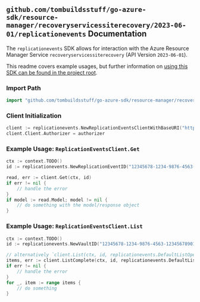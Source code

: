 
## `github.com/tombuildsstuff/go-azure-sdk/resource-manager/recoveryservicessiterecovery/2023-06-01/replicationevents` Documentation

The `replicationevents` SDK allows for interaction with the Azure Resource Manager Service `recoveryservicessiterecovery` (API Version `2023-06-01`).

This readme covers example usages, but further information on [using this SDK can be found in the project root](https://github.com/tombuildsstuff/go-azure-sdk/tree/main/docs).

### Import Path

```go
import "github.com/tombuildsstuff/go-azure-sdk/resource-manager/recoveryservicessiterecovery/2023-06-01/replicationevents"
```


### Client Initialization

```go
client := replicationevents.NewReplicationEventsClientWithBaseURI("https://management.azure.com")
client.Client.Authorizer = authorizer
```


### Example Usage: `ReplicationEventsClient.Get`

```go
ctx := context.TODO()
id := replicationevents.NewReplicationEventID("12345678-1234-9876-4563-123456789012", "example-resource-group", "vaultValue", "replicationEventValue")

read, err := client.Get(ctx, id)
if err != nil {
	// handle the error
}
if model := read.Model; model != nil {
	// do something with the model/response object
}
```


### Example Usage: `ReplicationEventsClient.List`

```go
ctx := context.TODO()
id := replicationevents.NewVaultID("12345678-1234-9876-4563-123456789012", "example-resource-group", "vaultValue")

// alternatively `client.List(ctx, id, replicationevents.DefaultListOperationOptions())` can be used to do batched pagination
items, err := client.ListComplete(ctx, id, replicationevents.DefaultListOperationOptions())
if err != nil {
	// handle the error
}
for _, item := range items {
	// do something
}
```
